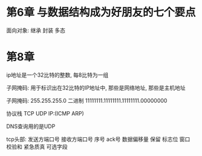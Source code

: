 # 第6章 与数据结构成为好朋友的七个要点
面向对象: 继承 封装 多态

# 第8章
ip地址是一个32比特的整数, 每8比特为一组

子网掩码: 用于标识出在32比特的IP地址中, 那些是网络地址, 那些是主机地址

子网掩码: 255.255.255.0 二进制 11111111.11111111.11111111.00000000

协议栈 TCP UDP IP:(ICMP ARP)

DNS查询用的是UDP

tcp头部: 发送方端口号 接收方端口号 序号 ack号 数据偏移量 保留 标志位 窗口 校验和 紧急质真 可选字段
